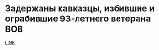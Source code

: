# Задержаны кавказцы, избившие и ограбившие 93-летнего ветерана ВОВ



[LINK](https://varlamov.ru/1784800.html)